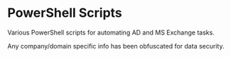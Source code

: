 # PowerShell Scripts
 Various PowerShell scripts for automating AD and MS Exchange tasks.
 
 Any company/domain specific info has been obfuscated for data security.
